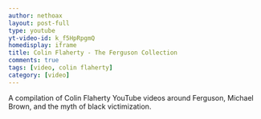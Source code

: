 ```yaml
---
author: nethoax
layout: post-full
type: youtube
yt-video-id: k_f5HpRpgmQ
homedisplay: iframe
title: Colin Flaherty - The Ferguson Collection
comments: true
tags: [video, colin flaherty]
category: [video]
---
```

A compilation of Colin Flaherty YouTube videos around Ferguson, Michael Brown, and the myth of black victimization.
